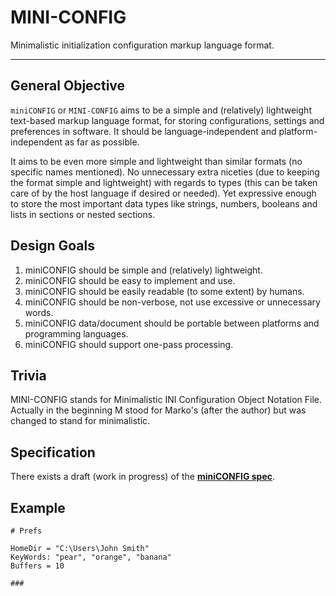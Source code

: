# MINI-CONFIG
Minimalistic initialization configuration markup language format.

---

## General Objective
`miniCONFIG` or `MINI-CONFIG` aims to be a simple and (relatively) lightweight text-based markup language format, for storing configurations, settings and preferences in software. It should be language-independent and platform-independent as far as possible.

It aims to be even more simple and lightweight than similar formats (no specific names mentioned). No unnecessary extra niceties (due to keeping the format simple and lightweight) with regards to types (this can be taken care of by the host language if desired or needed). Yet expressive enough to store the most important data types like strings, numbers, booleans and lists in sections or nested sections.

## Design Goals
1. miniCONFIG should be simple and (relatively) lightweight.
2. miniCONFIG should be easy to implement and use.
3. miniCONFIG should be easily readable (to some extent) by humans.
4. miniCONFIG should be non-verbose, not use excessive or unnecessary words.
5. miniCONFIG data/document should be portable between platforms and programming languages.
6. miniCONFIG should support one-pass processing.

## Trivia
MINI-CONFIG stands for Minimalistic INI Configuration Object Notation File. Actually in the beginning M stood for Marko's (after the author) but was changed to stand for minimalistic.

## Specification
There exists a draft (work in progress) of the **[miniCONFIG spec](<./miniCONFIG spec.md>)**.

## Example
```
# Prefs

HomeDir = "C:\Users\John Smith"
KeyWords: "pear", "orange", "banana"
Buffers = 10

###
```
